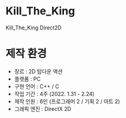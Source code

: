 # Kill_The_King
Kill_The_King Direct2D

# 제작 환경

- 장르 : 2D 탑다운 액션
- 플랫폼 : PC
- 구현 언어 : C++ / C
- 작업 기간 : 4주 (2022. 1.31 - 2.24)
- 제작 인원 : 6인 (프로그래머 2 / 기획 2 / 아트 2)
- 그래픽 엔진 : DirectX 2D
